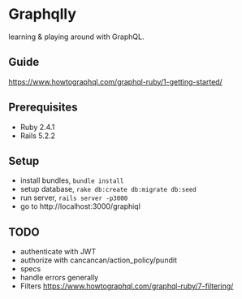 # Graphqlly

learning & playing around with GraphQL.

## Guide
https://www.howtographql.com/graphql-ruby/1-getting-started/

## Prerequisites
- Ruby 2.4.1
- Rails 5.2.2

## Setup
- install bundles, `bundle install`
- setup database, `rake db:create db:migrate db:seed`
- run server, `rails server -p3000`
- go to http://localhost:3000/graphiql

## TODO
- authenticate with JWT
- authorize with cancancan/action_policy/pundit
- specs
- handle errors generally
- Filters https://www.howtographql.com/graphql-ruby/7-filtering/
